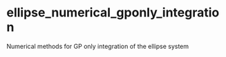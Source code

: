 # ellipse_numerical_gponly_integration
Numerical methods for GP only integration of the ellipse system
